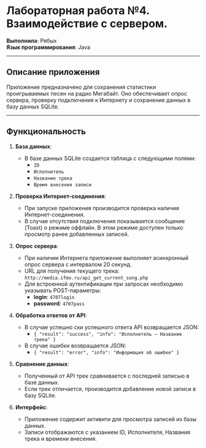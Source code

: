 # Лабораторная работа №4. Взаимодействие с сервером.

**Выполнила**: Рябых  
**Язык программирования**: Java

---

## Описание приложения

Приложение предназначено для сохранения статистики проигрываемых песен на радио Мегабайт. Оно обеспечивает опрос сервера, проверку подключения к Интернету и сохранение данных в базу данных SQLite.

---

## Функциональность

1. **База данных**:  
   - В базе данных SQLite создается таблица с следующими полями:
     - `ID`
     - `Исполнитель`
     - `Название трека`
     - `Время внесения записи`

2. **Проверка Интернет-соединения**:  
   - При запуске приложения производится проверка наличия Интернет-соединения.
   - В случае отсутствия подключения показывается сообщение (Toast) о режиме оффлайн. В этом режиме доступен только просмотр ранее добавленных записей.

3. **Опрос сервера**:  
   - При наличии Интернета приложение выполняет асинхронный опрос сервера с интервалом 20 секунд.
   - URL для получения текущего трека: `http://media.ifmo.ru/api_get_current_song.php`
   - Для встроенной аутентификации при запросах необходимо указывать POST-параметры:
     - **login**: `4707login`
     - **password**: `4707pass`

4. **Обработка ответов от API**:  
   - В случае успешно ски успешного ответа API возвращается JSON:
     - `{ "result": "success", "info": "Исполнитель – Название трека" }`
   - В случае ошибки возвращается JSON:
     - `{ "result": "error", "info": "Информация об ошибке" }`

5. **Сравнение данных**:
   - Полученный от API трек сравнивается с последней записью в базе данных.
   - Если трек отличается, производится добавление новой записи в базу SQLite.

6. **Интерфейс**:
   - Приложение содержит активити для просмотра записей из базы данных.
   - Записи отображаются с указанием ID, Исполнителя, Названия трека и времени внесения.




